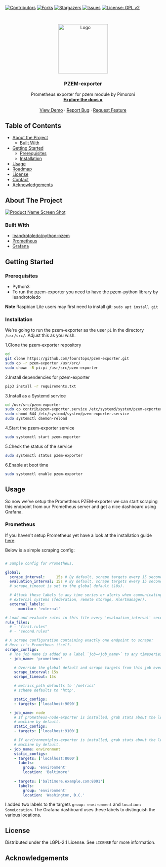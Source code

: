 <!--
*** Thanks for checking out this README Template. If you have a suggestion that would
*** make this better, please fork the pzem-exporter and create a pull request or simply open
*** an issue with the tag "enhancement".
*** Thanks again! Now go create something AMAZING! :D
***
***
***
*** To avoid retyping too much info. Do a search and replace for the following:
*** fourstops, pzem-exporter, tijmenvdbrink, email
-->


<!-- PROJECT SHIELDS -->
<!--
*** I'm using markdown "reference style" links for readability.
*** Reference links are enclosed in brackets [ ] instead of parentheses ( ).
*** See the bottom of this document for the declaration of the reference variables
*** for contributors-url, forks-url, etc. This is an optional, concise syntax you may use.
*** https://www.markdownguide.org/basic-syntax/#reference-style-links
-->
[![Contributors][contributors-shield]][contributors-url]
[![Forks][forks-shield]][forks-url]
[![Stargazers][stars-shield]][stars-url]
[![Issues][issues-shield]][issues-url]
[![License: GPL v2](https://img.shields.io/badge/License-GPL_v2-blue.svg)](https://www.gnu.org/licenses/old-licenses/gpl-2.0.en.html)

<!-- PROJECT LOGO -->
<br />
<p align="center">
  <a href="https://github.com/fourstops/pzem-exporter">
    <img src="logo/logo.png" alt="Logo" width="160" height="160">
  </a>

  <h3 align="center">PZEM-exporter</h3>

  <p align="center">
    Prometheus exporter for pzem module by Pimoroni
    <br />
    <a href="https://github.com/fourstops/pzem-exporter"><strong>Explore the docs »</strong></a>
    <br />
    <br />
    <a href="https://github.com/fourstops/pzem-exporter">View Demo</a>
    ·
    <a href="https://github.com/fourstops/pzem-exporter/issues">Report Bug</a>
    ·
    <a href="https://github.com/fourstops/pzem-exporter/issues">Request Feature</a>
  </p>
</p>


<!-- TABLE OF CONTENTS -->
## Table of Contents

* [About the Project](#about-the-project)
  * [Built With](#built-with)
* [Getting Started](#getting-started)
  * [Prerequisites](#prerequisites)
  * [Installation](#installation)
* [Usage](#usage)
* [Roadmap](#roadmap)
* [License](#license)
* [Contact](#contact)
* [Acknowledgements](#acknowledgements)



<!-- ABOUT THE PROJECT -->
## About The Project

[![Product Name Screen Shot][product-screenshot]](https://github.com/fourstops/pzem-exporter)

### Built With

* [leandrotoledo/python-pzem](https://github.com/leandrotoledo/python-pzem)
* [Prometheus](https://prometheus.io/)
* [Grafana](https://grafana.com/)


<!-- GETTING STARTED -->
## Getting Started

### Prerequisites

- Python3
- To run the pzem-exporter you need to have the pzem-python library by leandrotoledo

**Note** Raspbian Lite users may first need to install git: `sudo apt install git`

### Installation
We're going to run the pzem-exporter as the user ```pi``` in the directory ```/usr/src/```. Adjust this as you wish.
 
1.Clone the pzem-exporter repository
```sh
cd
git clone https://github.com/fourstops/pzem-exporter.git
sudo cp -r pzem-exporter /usr/src/
sudo chown -R pi:pi /usr/src/pzem-exporter
```

2.Install dependencies for pzem-exporter
```sh
pip3 install -r requirements.txt
```

3.Install as a Systemd service
```sh
cd /usr/src/pzem-exporter
sudo cp contrib/pzem-exporter.service /etc/systemd/system/pzem-exporter.service
sudo chmod 644 /etc/systemd/system/pzem-exporter.service
sudo systemctl daemon-reload
```
4.Start the pzem-exporter service
```sh
sudo systemctl start pzem-exporter
```
5.Check the status of the service
```sh
sudo systemctl status pzem-exporter
```
6.Enable at boot time
```sh
sudo systemctl enable pzem-exporter
```

<!-- USAGE EXAMPLES -->
## Usage

So now we've setup the Prometheus PZEM-exporter we can start scraping this endpoint from our Prometheus server and get a nice dashboard using Grafana.  

### Prometheus

If you haven't setup Prometheus yet have a look at the installation guide [here](https://prometheus.io/docs/prometheus/latest/installation/).

Below is a simple scraping config:

```yaml

# Sample config for Prometheus.

global:
  scrape_interval:     15s # By default, scrape targets every 15 seconds.
  evaluation_interval: 15s # By default, scrape targets every 15 seconds.
  # scrape_timeout is set to the global default (10s).

  # Attach these labels to any time series or alerts when communicating with
  # external systems (federation, remote storage, Alertmanager).
  external_labels:
      monitor: 'external'

# Load and evaluate rules in this file every 'evaluation_interval' seconds.
rule_files:
  # - "first.rules"
  # - "second.rules"

# A scrape configuration containing exactly one endpoint to scrape:
# Here it's Prometheus itself.
scrape_configs:
  # The job name is added as a label `job=<job_name>` to any timeseries scraped from this config.
  - job_name: 'prometheus'

    # Override the global default and scrape targets from this job every 5 seconds.
    scrape_interval: 15s
    scrape_timeout: 15s

    # metrics_path defaults to '/metrics'
    # scheme defaults to 'http'.

    static_configs:
    - targets: ['localhost:9090']

  - job_name: node
    # If prometheus-node-exporter is installed, grab stats about the local
    # machine by default.
    static_configs:
    - targets: ['localhost:9100']

    # If environmentplus-exporter is installed, grab stats about the local
    # machine by default.
  - job_name: environment
    static_configs:
    - targets: ['localhost:8000']
      labels:
        group: 'environment'
        location: 'Baltimore'
        
    - targets: ['baltimore.example.com:8001']
      labels:
        group: 'environment'
        location: 'Washington, D.C.'
``` 

I added two labels to the targets ```group: environment``` and ```location: SomeLocation```. The Grafana dashboard uses these labels to distinguish the various locations.

<!-- LICENSE -->
## License

Distributed under the LGPL-2.1 License. See `LICENSE` for more information.


<!-- ACKNOWLEDGEMENTS -->
## Acknowledgements



<!-- MARKDOWN LINKS & IMAGES -->
<!-- https://www.markdownguide.org/basic-syntax/#reference-style-links -->
[contributors-shield]: https://img.shields.io/github/contributors/fourstops/pzem-exporter
[contributors-url]: https://github.com/fourstops/pzem-exporter/graphs/contributors
[forks-shield]: https://img.shields.io/github/forks/fourstops/pzem-exporter?label=Fork
[forks-url]: https://github.com/fourstops/pzem-exporter/network/members
[stars-shield]: https://img.shields.io/github/stars/fourstops/pzem-exporter
[stars-url]: https://github.com/fourstops/pzem-exporter/stargazers
[issues-shield]: https://img.shields.io/github/issues-raw/fourstops/pzem-exporter
[issues-url]: https://github.com/fourstops/pzem-exporter/issues
[license-shield]: https://img.shields.io/github/license/fourstops/pzem-exporter
[license-url]: https://github.com/fourstops/pzem-exporter/blob/master/LICENSE
[linkedin-shield]: https://img.shields.io/badge/-LinkedIn-black.svg&logo=linkedin&colorB=555
[linkedin-url]: https://linkedin.com/in/fourstops
[product-screenshot]: images/screenshot.png
